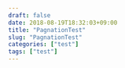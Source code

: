 ```yaml
---
draft: false
date: 2018-08-19T18:32:03+09:00
title: "PagnationTest"
slug: "PagnationTest"
categories: ["test"]
tags: ["test"]
---
```


